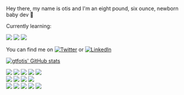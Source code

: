 Hey there, my name is otis and I'm an eight pound, six ounce, newborn baby dev :baby_chick:

Currently learning: <br>

<img src='https://img.shields.io/badge/Framework-Docker-red?logo=docker'> <img src='https://img.shields.io/badge/Framework-Unity-red?logo=unity'> <img src='https://img.shields.io/badge/Code-C%23-red?logo=csharp'> 


You can find me on [![Twitter][1.2]][1] or [![LinkedIn][2.2]][2]

[![gtfotis' GitHub stats](https://github-readme-stats.vercel.app/api?username=gtfotis&show_icons=true&theme=dark)
](https://github.com/gtfotis/github-readme-stats)

<img src='https://img.shields.io/badge/OS-Linux-9cf?logo=linux'> <img src='https://img.shields.io/badge/Editor-VS%20Code-9cf?logo=visualstudiocode'> <img src='https://img.shields.io/badge/Shell-Bash-9cf?logo=gnubash'>
<img src='https://img.shields.io/badge/Code-JavaScript-9cf?logo=javascript'> <img src='https://img.shields.io/badge/Code-HTML5-9cf?logo=html5'> <br>
<img src='https://img.shields.io/badge/Code-CSS3-9cf?logo=css3'> <img src='https://img.shields.io/badge/Code-Python3-9cf?logo=python'> <img src='https://img.shields.io/badge/Framework-React.js-9cf?logo=react'> <img src='https://img.shields.io/badge/Framework-React%20Native-9cf?logo=react'> <br> 
<img src='https://img.shields.io/badge/Framework-Express-9cf?logo=express'>
<img src='https://img.shields.io/badge/Tool-Git-9cf?logo=git'> <img src='https://img.shields.io/badge/Tool-Node.js-9cf?logo=nodedotjs'>  <img src='https://img.shields.io/badge/Tool-Redux-9cf?logo=redux'> <img src='https://img.shields.io/badge/Tool-PostgreSQL-9cf?logo=postgresql'> 

[1.2]: http://i.imgur.com/wWzX9uB.png
[2.2]: https://raw.githubusercontent.com/MartinHeinz/MartinHeinz/master/linkedin-3-16.png
[1]: https://twitter.com/gtfotis
[2]: https://www.linkedin.com/in/otiswilcox/
